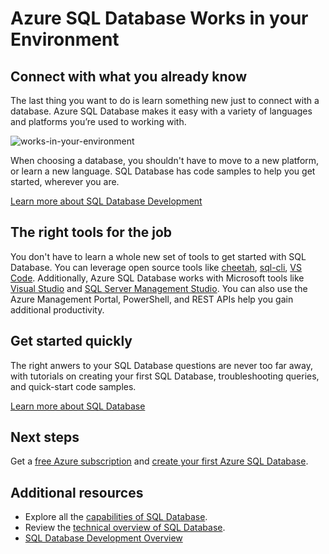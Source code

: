<properties
   pageTitle="Azure SQL Database Works in Your Environment"
   description="Learn how SQL Database helps, secures and protects"
   keywords=""
   services="sql-database"
   documentationCenter=""
   authors="CarlRabeler"
   manager="jhubbard"
   editor=""/>

<tags
   ms.service="sql-database"
   ms.devlang="NA"
   ms.topic="article"
   ms.tgt_pltfrm="NA"
   ms.workload="data-management"
   ms.date="10/13/2016"
   ms.author="carlrab"/>

# <a name="azure-sql-database-works-in-your-environment"></a>Azure SQL Database Works in your Environment

## <a name="connect-with-what-you-already-know"></a>Connect with what you already know

The last thing you want to do is learn something new just to connect with a database. Azure SQL Database makes it easy with a variety of languages and platforms you’re used to working with.

![works-in-your-environment](./media/sql-database-works-in-your-environment/sql-database-works-in-your-environment.png)

When choosing a database, you shouldn't have to move to a new platform, or learn a new language. SQL Database has code samples to help you get started, wherever you are.  

[Learn more about SQL Database Development](sql-database-develop-overview.md) 

## <a name="the-right-tools-for-the-job"></a>The right tools for the job

You don't have to learn a whole new set of tools to get started with SQL Database. You can leverage open source tools like [cheetah](https://github.com/wunderlist/cheetah), [sql-cli](https://www.npmjs.com/package/sql-cli), [VS Code](https://code.visualstudio.com/). Additionally, Azure SQL Database works with Microsoft tools like [Visual Studio](https://www.visualstudio.com/visual-studio-homepage-vs.aspx) and  [SQL Server Management Studio](https://msdn.microsoft.com/library/ms174173.aspx).  You can also use the Azure Management Portal, PowerShell, and REST APIs help you gain additional productivity.

## <a name="get-started-quickly"></a>Get started quickly

The right anwers to your SQL Database questions are never too far away, with tutorials on creating your first SQL Database, troubleshooting queries, and quick-start code samples.

[Learn more about SQL Database](sql-database-technical-overview.md)

## <a name="next-steps"></a>Next steps

Get a [free Azure subscription](https://azure.microsoft.com/get-started/) and [create your first Azure SQL Database](sql-database-get-started.md).

## <a name="additional-resources"></a>Additional resources

* Explore all the [capabilities of SQL Database](https://azure.microsoft.com/services/sql-database/).
* Review the [technical overview of SQL Database](sql-database-technical-overview.md).
* [SQL Database Development Overview](sql-database-develop-overview.md)
